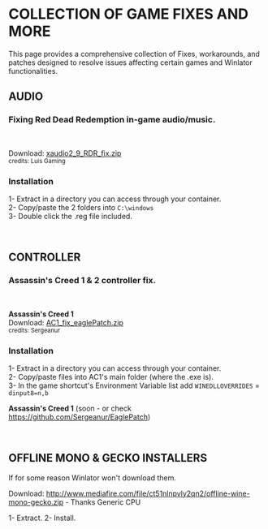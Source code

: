 # COLLECTION OF GAME FIXES AND MORE

This page provides a comprehensive collection of Fixes, workarounds, and patches designed to resolve issues affecting certain games and Winlator functionalities.

## AUDIO

### Fixing Red Dead Redemption in-game audio/music.  

&nbsp;

Download: [xaudio2_9_RDR_fix.zip](https://github.com/user-attachments/files/19792268/xaudio2_9_RDR_fix.zip)  
<sub>credits: Luis Gaming</sub>

### **Installation**  

1- Extract in a directory you can access through your container.  
2- Copy/paste the 2 folders into `C:\windows`  
3- Double click the .reg file included.  

&nbsp;

## CONTROLLER

### Assassin's Creed 1 & 2 controller fix.

&nbsp;

**Assassin's Creed 1**  
Download: [AC1_fix_eaglePatch.zip](https://github.com/user-attachments/files/19792453/AC1_fix_eaglePatch.zip)  
<sub>credits: Sergeanur</sub>

### **Installation**  

1- Extract in a directory you can access through your container.  
2- Copy/paste files into AC1's main folder (where the .exe is).  
3- In the game shortcut's Environment Variable list add `WINEDLLOVERRIDES` = `dinput8=n,b`  

**Assassin's Creed 1** (soon - or check https://github.com/Sergeanur/EaglePatch)

&nbsp;

## OFFLINE MONO & GECKO INSTALLERS

If for some reason Winlator won't download them.

Download: http://www.mediafire.com/file/ct51nlnpvly2qn2/offline-wine-mono-gecko.zip - Thanks Generic CPU

1- Extract.
2- Install.
